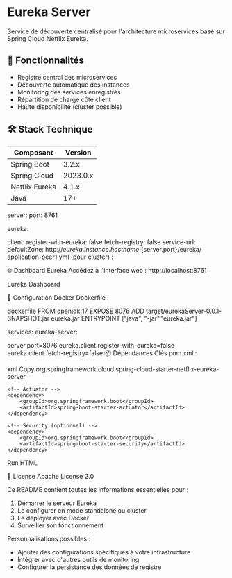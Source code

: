 # Eureka Server

Service de découverte centralisé pour l'architecture microservices basé sur Spring Cloud Netflix Eureka.

## 🌟 Fonctionnalités
- Registre central des microservices
- Découverte automatique des instances
- Monitoring des services enregistrés
- Répartition de charge côté client
- Haute disponibilité (cluster possible)

## 🛠 Stack Technique
| Composant          | Version       |
|--------------------|---------------|
| Spring Boot        | 3.2.x         |
| Spring Cloud       | 2023.0.x      |
| Netflix Eureka     | 4.1.x         |
| Java               | 17+           |

server:
  port: 8761

eureka:
  
  client:
    register-with-eureka: false
    fetch-registry: false
    service-url:
      defaultZone: http://${eureka.instance.hostname}:${server.port}/eureka/
application-peer1.yml (pour cluster) :


🌐 Dashboard Eureka
Accédez à l'interface web :
http://localhost:8761

Eureka Dashboard

🐳 Configuration Docker
Dockerfile :

dockerfile
FROM openjdk:17
EXPOSE 8076
ADD target/eurekaServer-0.0.1-SNAPSHOT.jar eureka.jar
ENTRYPOINT ["java", "-jar","eureka.jar"]


services:
  eureka-server:
    
server.port=8076
eureka.client.register-with-eureka=false
eureka.client.fetch-registry=false
📦 Dépendances Clés
pom.xml :

xml
Copy
<dependencies>
    <!-- Eureka Server -->
    <dependency>
        <groupId>org.springframework.cloud</groupId>
        <artifactId>spring-cloud-starter-netflix-eureka-server</artifactId>
    </dependency>
    
    <!-- Actuator -->
    <dependency>
        <groupId>org.springframework.boot</groupId>
        <artifactId>spring-boot-starter-actuator</artifactId>
    </dependency>
    
    <!-- Security (optionnel) -->
    <dependency>
        <groupId>org.springframework.boot</groupId>
        <artifactId>spring-boot-starter-security</artifactId>
    </dependency>
</dependencies>
Run HTML

📄 License
Apache License 2.0



Ce README contient toutes les informations essentielles pour :
1. Démarrer le serveur Eureka
2. Le configurer en mode standalone ou cluster
3. Le déployer avec Docker
4. Surveiller son fonctionnement


Personnalisations possibles :
- Ajouter des configurations spécifiques à votre infrastructure
- Intégrer avec d'autres outils de monitoring
- Configurer la persistance des données de registre